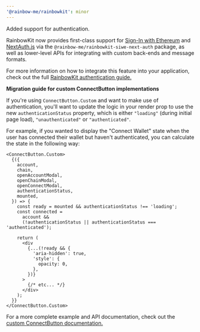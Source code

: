 ```yaml
---
'@rainbow-me/rainbowkit': minor
---
```


Added support for authentication.

RainbowKit now provides first-class support for [Sign-In with Ethereum](https://login.xyz) and [NextAuth.js](https://next-auth.js.org) via the `@rainbow-me/rainbowkit-siwe-next-auth` package, as well as lower-level APIs for integrating with custom back-ends and message formats.

For more information on how to integrate this feature into your application, check out the full [RainbowKit authentication guide.](https://www.rainbowkit.com/docs/authentication)

**Migration guide for custom ConnectButton implementations**

If you're using `ConnectButton.Custom` and want to make use of authentication, you'll want to update the logic in your render prop to use the new `authenticationStatus` property, which is either `"loading"` (during initial page load), `"unauthenticated"` or `"authenticated"`.

For example, if you wanted to display the "Connect Wallet" state when the user has connected their wallet but haven't authenticated, you can calculate the state in the following way:

```tsx
<ConnectButton.Custom>
  {({
    account,
    chain,
    openAccountModal,
    openChainModal,
    openConnectModal,
    authenticationStatus,
    mounted,
  }) => {
    const ready = mounted && authenticationStatus !== 'loading';
    const connected =
      account &&
      (!authenticationStatus || authenticationStatus === 'authenticated');

    return (
      <div
        {...(!ready && {
          'aria-hidden': true,
          'style': {
            opacity: 0,
          },
        })}
      >
        {/* etc... */}
      </div>
    );
  }}
</ConnectButton.Custom>
```

For a more complete example and API documentation, check out the [custom ConnectButton documentation.](https://www.rainbowkit.com/docs/custom-connect-button)
